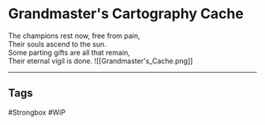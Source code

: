 # Grandmaster's Cartography Cache
The champions rest now, free from pain,  
Their souls ascend to the sun.  
Some parting gifts are all that remain,  
Their eternal vigil is done.
![[Grandmaster's_Cache.png]]

---
## Tags
#Strongbox
#WiP